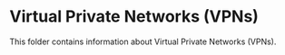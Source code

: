 # Virtual Private Networks (VPNs)

This folder contains information about Virtual Private Networks (VPNs).